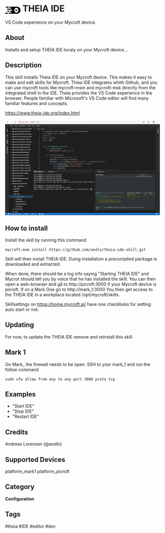 # <img src='theia.png' card_color='#40DBB0' width='50' style='vertical-align:bottom'/> THEIA IDE
VS Code experience on your Mycroft device.

## About
Installs and setup THEIA IDE localy on your Mycroft device...

## Description
This skill installs Theia IDE on your Mycroft device. This makes it easy to make and edit skills for Mycroft. Thiea IDE integrates whith Github, and you can use mycroft tools like mycroft-msm and mycroft-msk directly from the integrated shell in the IDE.
Theia provides the VS Code experience in the browser.
People familiar with Microsoft's VS Code editor will find many familiar features and concepts.

https://www.theia-ide.org/index.html

<img src='screenshot.png' card_color='#40DBB0' width=800 style='vertical-align:bottom'/>

## How to install
Install the skill by running this command
```
mycroft-msm install https://github.com/andlo/theia-ide-skill.git
```
Skill will then install THEIA IDE. Duing installation a precompiled package is downloaded and extracted.

When done, there should be a log info saying "Starting THEIA IDE" and Mycrot should tell you by voice that he has installed the skill.
You can then open a web-browser and gå to http://picroft:3000 if your Mycroft device is picroft. If on a Mark One go to http://mark_1:3000
You then get access to the THEIA IDE in a workplace located /opt/mycroft/skills.

Skillsettings on https://home.mycroft.ai/ have one checkboks for setting auto start or not.


## Updating
For now, to update the THEIA IDE remove and reinstall this skill.

## Mark 1
On Mark_ the firewall needs to be open. SSH to your mark_1 and run the follow command
```
sudo ufw allow from any to any port 3000 proto tcp
```

## Examples
* "Start IDE"
* "Stop IDE"
* "Restart IDE"

## Credits
Andreas Lorensen (@andlo)

## Supported Devices
platform_mark1 platform_picroft

## Category
**Configuration**

## Tags
#theia
#IDE
#editor
#dev
